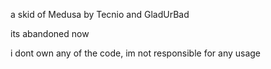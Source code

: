 a skid of Medusa by Tecnio and GladUrBad

its abandoned now

i dont own any of the code, im not responsible for any usage